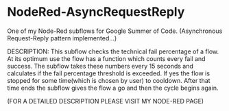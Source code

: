 # NodeRed-AsyncRequestReply
One of my Node-Red subflows for Google Summer of Code. (Asynchronous Request-Reply pattern implemented...)

DESCRIPTION:
  This subflow checks the technical fail percentage of a flow. At its optimum use the flow has a function which counts every fail and success. The subflow takes these numbers every 15 seconds and calculates if the fail percentage threshold is exceeded. If yes the flow is stopped for some time(which is chosen by user) to cooldown. After that time ends the subflow gives the flow a go and then the cycle begins again.
  
(FOR A DETAILED DESCRIPTION PLEASE VISIT MY NODE-RED PAGE)
